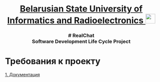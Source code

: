 <h1 align="center"><a href="https://daniilshat.ru/" target="_blank"> Belarusian State University of Informatics and Radioelectronics </a> 
<img src="https://github.com/blackcater/blackcater/raw/main/images/Hi.gif" height="32"/></h1>
<h3 align="center"># RealChat <br>
Software Development Life Cycle Project</h3>
 
# Требования к проекту
<a href="./documents"> 1. Документация </a>
